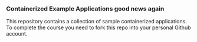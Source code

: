 ### Containerized Example Applications good news again

This repository contains a collection of sample containerized applications.  To complete the course you need to fork this repo into your personal Github account.
